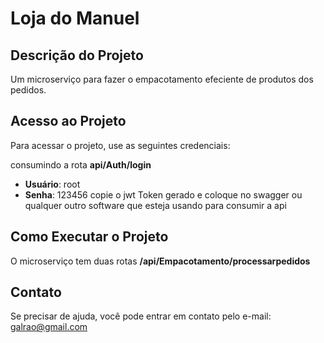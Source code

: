 # Loja do Manuel

## Descrição do Projeto
Um microserviço para fazer o empacotamento efeciente de produtos dos pedidos.

## Acesso ao Projeto
Para acessar o projeto, use as seguintes credenciais:

consumindo a rota **api/Auth/login**
- **Usuário**: root
- **Senha**: 123456
copie o jwt Token gerado e coloque no swagger ou qualquer outro software que esteja usando para consumir a api

## Como Executar o Projeto
O microserviço tem duas rotas
**/api/Empacotamento/processarpedidos**

## Contato
Se precisar de ajuda, você pode entrar em contato pelo e-mail: galrao@gmail.com
